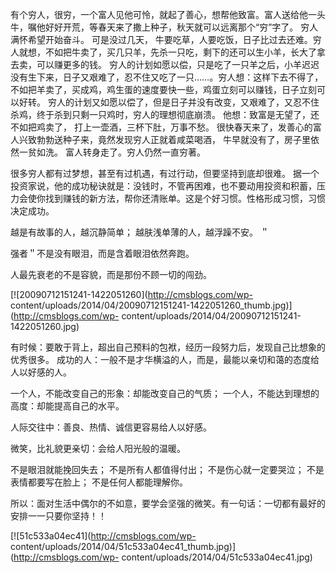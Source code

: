 有个穷人，很穷，一个富人见他可怜，就起了善心，想帮他致富。富人送给他一头牛，嘱他好好开荒，等春天来了撒上种子，秋天就可以远离那个“穷”字了。
穷人满怀希望开始奋斗。 可是没过几天，
牛要吃草，人要吃饭，日子比过去还难。穷人就想，不如把牛卖了，买几只羊，先杀一只吃，剩下的还可以生小羊，长大了拿去卖，可以赚更多的钱。
穷人的计划如愿以偿，只是吃了一只羊之后，小羊迟迟没有生下来，日子又艰难了，忍不住又吃了一只……。穷人想：这样下去不得了，不如把羊卖了，买成鸡，鸡生蛋的速度要快一些，鸡蛋立刻可以赚钱，日子立刻可以好转。
穷人的计划又如愿以偿了，但是日子并没有改变，又艰难了，又忍不住杀鸡，终于杀到只剩一只鸡时，穷人的理想彻底崩溃。 他想：致富是无望了，还不如把鸡卖了，
打上一壶酒，三杯下肚，万事不愁。 很快春天来了，发善心的富人兴致勃勃送种子来，竟然发现穷人正就着咸菜喝酒， 牛早就没有了，房子里依然一贫如洗。
富人转身走了。穷人仍然一直穷著。

很多穷人都有过梦想，甚至有过机遇，有过行动，但要坚持到底却很难。
据一个投资家说，他的成功秘诀就是：没钱时，不管再困难，也不要动用投资和积蓄，压力会使你找到赚钱的新方法，帮你还清账单。这是个好习惯。性格形成习惯，习惯决定成功。

越是有故事的人，越沉静简单； 越肤浅单薄的人，越浮躁不安。 ＂

强者＂不是没有眼泪，而是含着眼泪依然奔跑。

人最先衰老的不是容貌，而是那份不顾一切的闯劲。

[![20090712151241-1422051260](http://cmsblogs.com/wp-
content/uploads/2014/04/20090712151241-1422051260_thumb.jpg)](http://cmsblogs.com/wp-
content/uploads/2014/04/20090712151241-1422051260.jpg)

有时候：要敢于背上，超出自己预料的包袱，经历一段努力后，发现自己比想象的优秀很多。
成功的人：一般不是才华横溢的人，而是，最能以亲切和蔼的态度给人以好感的人。

一个人，不能改变自己的形象：却能改变自己的气质； 一个人，不能达到理想的高度：却能提高自己的水平。

人际交往中：善良、热情、诚信更容易给人以好感。

微笑，比礼貌更亲切：会给人阳光般的温暖。

不是眼泪就能挽回失去； 不是所有人都值得付出； 不是伤心就一定要哭泣； 不是表情都要写在脸上； 不是任何人都能理解你。

所以：面对生活中偶尔的不如意，要学会坚强的微笑。有一句话：一切都有最好的安排一一只要你坚持！！

[![51c533a04ec41](http://cmsblogs.com/wp-
content/uploads/2014/04/51c533a04ec41_thumb.jpg)](http://cmsblogs.com/wp-
content/uploads/2014/04/51c533a04ec41.jpg)

